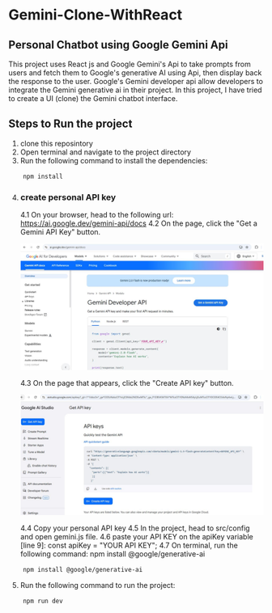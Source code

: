 # Gemini-Clone-WithReact
## Personal Chatbot using Google Gemini Api

This project uses React js and Google Gemini's Api to take prompts from users and fetch them to Google's generative AI using Api, then display back the response to the user.
Google's Gemini developer api allow developers to integrate the Gemini generative ai in their project. In this project, I have tried to create a UI (clone) the Gemini chatbot interface.

## Steps to Run the project

1. clone this reposintory
2. Open terminal and navigate to the project directory
3. Run the following command to install the dependencies:
```bash
    npm install
```
4. ### create personal API key
    4.1 On your browser, head to the following url: https://ai.google.dev/gemini-api/docs
    4.2 On the page, click the "Get a Gemini API Key" button.

    ![gemini-api-page](1.JPG)

    4.3 On the page that appears, click the "Create API key" button.

    ![alt text](2.JPG)

    4.4 Copy your personal API key
    4.5 In the project, head to src/config and open gemini.js file.
    4.6 paste your API KEY on the apiKey variable [line 9]: const apiKey = "YOUR API KEY";
    4.7 On terminal, run the following command: npm install @google/generative-ai
```bash
    npm install @google/generative-ai
```
5. Run the following command to run the project:
```bash
    npm run dev
```

